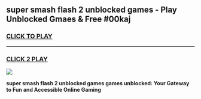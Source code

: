 
## super smash flash 2 unblocked games - Play Unblocked Gmaes & Free #00kaj
<h3>
<a href="https://news.freeplayer.one?title=super_smash_flash_2_unblocked_games&ref=03M">CLICK TO PLAY</a></h3>
<hr>

<h3>
<a href="https://news.freeplayer.one?title=super_smash_flash_2_unblocked_games&ref=03M">CLICK 2 PLAY</a>
  
</h3>

<a href="https://news.freeplayer.one?title=super_smash_flash_2_unblocked_games&ref=03M"><img src="https://clearcache.store/games.png"></a>


**super smash flash 2 unblocked games games unblocked: Your Gateway to Fun and Accessible Online Gaming**
